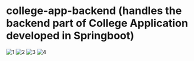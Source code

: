 # college-app-backend (handles the backend part of College Application developed in Springboot)
![1](https://github.com/prabhavgarg/college-app-backend/assets/21111506/20ccfe2d-39c8-44ea-8567-e10f9c52126d)
![2](https://github.com/prabhavgarg/college-app-backend/assets/21111506/268774e2-6390-4cee-b4c9-9365486268fc)
![3](https://github.com/prabhavgarg/college-app-backend/assets/21111506/35805e5f-cffa-4101-994f-2d86fc1bb411)
![4](https://github.com/prabhavgarg/college-app-backend/assets/21111506/a83c3b17-2a12-48bc-b736-476c63252455)

